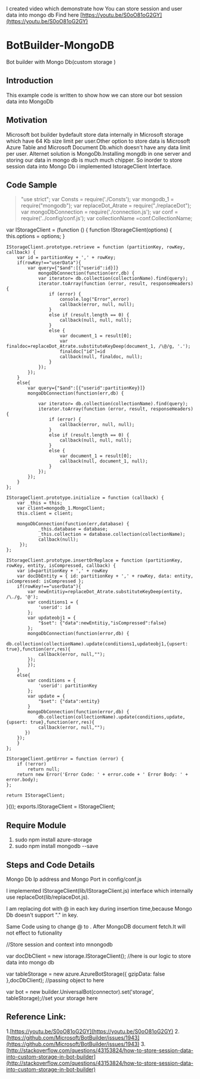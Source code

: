 I created video  which demonstrate how You can store session and user data into mongo db 
Find here [https://youtu.be/S0oO81oG2GY](https://youtu.be/S0oO81oG2GY)
# BotBuilder-MongoDB
Bot builder with Mongo Db(custom storage )

## Introduction 
This example code is written to show how we can store our bot session data into MongoDb

## Motivation
Microsoft bot builder bydefault store data  internally in Microsoft storage which have 64 Kb size limit per user.Other option to store data is Microsoft Azure Table and Microsoft Document Db.which doesn't have any data limit per user.
Alternet solution is MongoDb.Installing mongdb in one server and storing our data in mongo db is much much chipper.
So inorder to store session data into Mongo Db i implemented IstorageClient Interface.

## Code Sample

> "use strict";
var Consts = require('./Consts');
var mongodb_1 = require("mongodb");
var replaceDot_Atrate = require("./replaceDot");
var mongoDbConnection = require('./connection.js');
var conf = require('../config/conf.js');
var collectionName =conf.CollectionName;

var IStorageClient = (function () {
    function IStorageClient(options) {
        this.options = options;
    }
    
    IStorageClient.prototype.retrieve = function (partitionKey, rowKey, callback) {
        var id = partitionKey + ',' + rowKey;
        if(rowKey!=="userData"){
            var query={"$and":[{"userid":id}]}
                mongoDbConnection(function(err,db) {
                var iterator= db.collection(collectionName).find(query);
                iterator.toArray(function (error, result, responseHeaders) {
                    if (error) {
                        console.log("Error",error)
                        callback(error, null, null);
                    }
                    else if (result.length == 0) {
                        callback(null, null, null);
                    }
                    else {
                        var document_1 = result[0];
                        var finaldoc=replaceDot_Atrate.substituteKeyDeep(document_1, /\@/g, '.');
                        finaldoc["id"]=id
                        callback(null, finaldoc, null);
                    }
                });
            }); 
        }
        else{
            var query={"$and":[{"userid":partitionKey}]}
            mongoDbConnection(function(err,db) { 

                var iterator= db.collection(collectionName).find(query);
                iterator.toArray(function (error, result, responseHeaders) {
                    if (error) {
                        callback(error, null, null);
                    }
                    else if (result.length == 0) {
                        callback(null, null, null);
                    }
                    else {
                        var document_1 = result[0];
                        callback(null, document_1, null);
                    }
                });
            });
        }
    };
    
    IStorageClient.prototype.initialize = function (callback) {
        var _this = this;
        var client=mongodb_1.MongoClient;
        this.client = client;
     
        mongoDbConnection(function(err,database) {    
                _this.database = database;
                _this.collection = database.collection(collectionName);
                callback(null);
         });
    };

    IStorageClient.prototype.insertOrReplace = function (partitionKey, rowKey, entity, isCompressed, callback) {
        var id=partitionKey + ',' + rowKey
        var docDbEntity = { id: partitionKey + ',' + rowKey, data: entity, isCompressed: isCompressed };
        if(rowKey!=="userData"){
            var newEntitiy=replaceDot_Atrate.substituteKeyDeep(entity, /\./g, '@');
            var conditions1 = {
                'userid': id
            };
            var updateobj1 = {
                "$set": {"data":newEntitiy,"isCompressed":false}
            };   
            mongoDbConnection(function(error,db) {    
                db.collection(collectionName).update(conditions1,updateobj1,{upsert: true},function(err,res){
                callback(error, null,"");
            });
            });
        }
        else{
            var conditions = {
                'userid': partitionKey
            };
            var update = {
                "$set": {"data":entity}
            }
            mongoDbConnection(function(error,db) {    
                db.collection(collectionName).update(conditions,update,{upsert: true},function(err,res){
                callback(error, null,"");
           })
        });
        } 
    };
    
    IStorageClient.getError = function (error) {
        if (!error)
            return null;
        return new Error('Error Code: ' + error.code + ' Error Body: ' + error.body);
    };
    
    return IStorageClient;
}());
exports.IStorageClient = IStorageClient;





## Require Module 
1. sudo npm install azure-storage
2. sudo npm install mongodb --save

## Steps and Code Details
Mongo Db Ip address and Mongo Port in config/conf.js

I implemented IStorageClient(lib/IStorageClient.js) interface which internally use replaceDot(lib/replaceDot.js).

I am  replacing dot with @ in each key during insertion time,because Mongo Db doesn't support "." in key.

Same Code using to change @ to . After MongoDB document fetch.It will not effect to futionality


//Store session and context into mnongodb

var docDbClient = new istorage.IStorageClient();  //here is our logic to store data into mongo db  

var tableStorage = new azure.AzureBotStorage({ gzipData: false },docDbClient); //passing object to here

var bot = new builder.UniversalBot(connector).set('storage', tableStorage);//set your storage here

## Reference Link:
1.[https://youtu.be/S0oO81oG2GY](https://youtu.be/S0oO81oG2GY)
2. [https://github.com/Microsoft/BotBuilder/issues/1943](https://github.com/Microsoft/BotBuilder/issues/1943)
3. [http://stackoverflow.com/questions/43153824/how-to-store-session-data-into-custom-storage-in-bot-builder](http://stackoverflow.com/questions/43153824/how-to-store-session-data-into-custom-storage-in-bot-builder)
